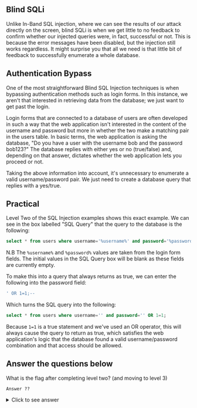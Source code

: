 ## Blind SQLi

Unlike In-Band SQL injection, where we can see the results of our attack directly on the screen, blind SQLi is when we get little to no feedback to confirm whether our injected queries were, in fact, successful or not. This is because the error messages have been disabled, but the injection still works regardless. It might surprise you that all we need is that little bit of feedback to successfully enumerate a whole database.

## Authentication Bypass

One of the most straightforward Blind SQL Injection techniques is when bypassing authentication methods such as login forms. In this instance, we aren't that interested in retrieving data from the database; we just want to get past the login.

Login forms that are connected to a database of users are often developed in such a way that the web application isn't interested in the content of the username and password but more in whether the two make a matching pair in the users table. In basic terms, the web application is asking the database, "Do you have a user with the username bob and the password bob123?" The database replies with either yes or no (true/false) and, depending on that answer, dictates whether the web application lets you proceed or not.

Taking the above information into account, it's unnecessary to enumerate a valid username/password pair. We just need to create a database query that replies with a yes/true.

## Practical

Level Two of the SQL Injection examples shows this exact example. We can see in the box labelled "SQL Query" that the query to the database is the following:

```sql
select * from users where username='%username%' and password='%password%' LIMIT 1;
```

N.B The `%username%` and `%password%` values are taken from the login form fields. The initial values in the SQL Query box will be blank as these fields are currently empty.

To make this into a query that always returns as true, we can enter the following into the password field:

```sql
' OR 1=1;--
```

Which turns the SQL query into the following:

```sql
select * from users where username='' and password='' OR 1=1;
```

Because `1=1` is a true statement and we've used an OR operator, this will always cause the query to return as true, which satisfies the web application's logic that the database found a valid username/password combination and that access should be allowed.

## Answer the questions below

What is the flag after completing level two? (and moving to level 3)
 ```
Answer ??
```

<details>
<summary>Click to see answer</summary>


```sql
THM{SQL_INJECTION_9581}
```


